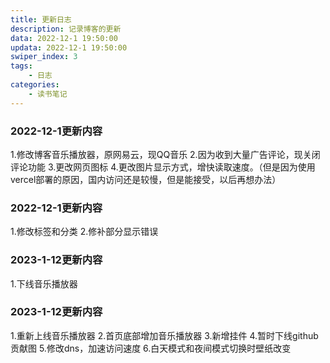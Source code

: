 ```yaml
---
title: 更新日志
description: 记录博客的更新
data: 2022-12-1 19:50:00
updata: 2022-12-1 19:50:00
swiper_index: 3
tags:
    - 日志
categories:
    - 读书笔记
---
```


### 2022-12-1更新内容

1.修改博客音乐播放器，原网易云，现QQ音乐
2.因为收到大量广告评论，现关闭评论功能
3.更改网页图标
4.更改图片显示方式，增快读取速度。（但是因为使用vercel部署的原因，国内访问还是较慢，但是能接受，以后再想办法）

### 2022-12-1更新内容
1.修改标签和分类
2.修补部分显示错误

### 2023-1-12更新内容
1.下线音乐播放器

### 2023-1-12更新内容
1.重新上线音乐播放器
2.首页底部增加音乐播放器
3.新增挂件
4.暂时下线github贡献图
5.修改dns，加速访问速度
6.白天模式和夜间模式切换时壁纸改变